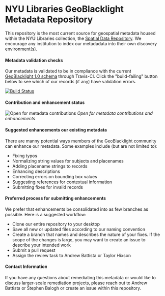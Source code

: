# NYU Libraries GeoBlacklight Metadata Repository

This repository is the most current source for geospatial metadata housed within the NYU Libraries collection, the [Spatial Data Repository](geo.nyu.edu). We encourage any institution to index our metadadata into their own discovery environment(s).

#### Metadata validation checks

Our metadata is validated to be in compliance with the current [GeoBlacklight 1.0 schema](https://github.com/geoblacklight/geoblacklight/blob/master/schema/geoblacklight-schema.md) through Travis-CI. Click the "build-failing" button below to see which of our records (if any) have validation errors.

[![Build Status](https://api.travis-ci.org/OpenGeoMetadata/edu.nyu.svg?branch=master)](https://travis-ci.org/OpenGeoMetadata/edu.nyu)

#### Contribution and enhancement status

![Open for metadata contributions](https://upload.wikimedia.org/wikipedia/commons/archive/0/0e/20170421060213%21Location_dot_green.svg) *Open for metadata contributions and enhancements*

#### Suggested enhancements our existing metadata

There are manny potential ways members of the GeoBlacklight community can enhance our metadata. Some examples include (but are not limited to):
* Fixing typos
* Normalizing string values for subjects and placenames
* Adding placename strings to records
* Enhancing descriptions
* Correcting errors on bounding box values
* Suggesting references for contextual information
* Submitting fixes for invalid records

#### Preferred process for submitting enhancements

We prefer that enhancements be consolidated into as few branches as possible. Here is a suggested workflow:
* Clone our entire repository to your desktop
* Save all new or updated files according to our naming convention
* Create a branch that names and describes the nature of your fixes. If the scope of the changes is large, you may want to create an issue to describe your intended work
* Submit a pull request
* Assign the review task to Andrew Battista or Taylor Hixson

#### Contact Information

If you have any questions about remediating this metadata or would like to discuss larger-scale remediation projects, please reach out to Andrew Battista or Stephen Balogh or create an issue within this repository.
